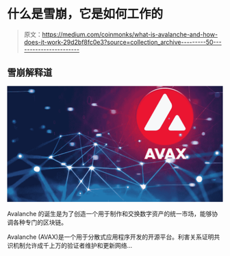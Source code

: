 # 什么是雪崩，它是如何工作的

> 原文：<https://medium.com/coinmonks/what-is-avalanche-and-how-does-it-work-29d2bf8fc0e3?source=collection_archive---------50----------------------->

## 雪崩解释道

![](img/d6d9e504f537e120bd07906d3ac431df.png)

Avalanche 的诞生是为了创造一个用于制作和交换数字资产的统一市场，能够协调各种专门的区块链。

Avalanche (AVAX)是一个用于分散式应用程序开发的开源平台。利害关系证明共识机制允许成千上万的验证者维护和更新网络…